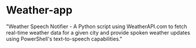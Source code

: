 # Weather-app
"Weather Speech Notifier - A Python script using WeatherAPI.com to fetch real-time weather data for a given city and provide spoken weather updates using PowerShell's text-to-speech capabilities."
